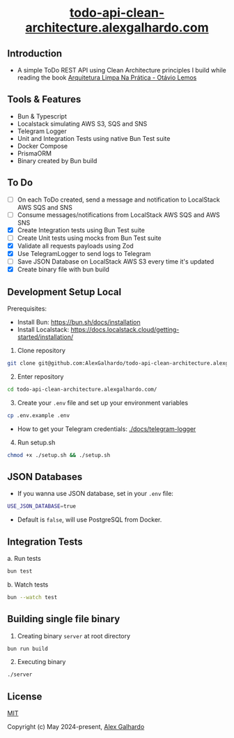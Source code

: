 <div align="center">
   <h1 align="center"><a href="https://todo-api-clean-architecture.alexgalhardo.com/" target="_blank">todo-api-clean-architecture.alexgalhardo.com</a></h1>
</div>

## Introduction

- A simple ToDo REST API using Clean Architecture principles I build while reading the book [Arquitetura Limpa Na Prática - Otávio Lemos](https://www.otaviolemos.com.br/)

## Tools & Features
- Bun & Typescript
- Localstack simulating AWS S3, SQS and SNS
- Telegram Logger
- Unit and Integration Tests using native Bun Test suite
- Docker Compose
- PrismaORM
- Binary created by Bun build

## To Do
- [ ] On each ToDo created, send a message and notification to LocalStack AWS SQS and SNS
- [ ] Consume messages/notifications from LocalStack AWS SQS and AWS SNS
- [x] Create Integration tests using Bun Test suite
- [ ] Create Unit tests using mocks from Bun Test suite
- [x] Validate all requests payloads using Zod
- [x] Use TelegramLogger to send logs to Telegram
- [ ] Save JSON Database on LocalStack AWS S3 every time it's updated
- [x] Create binary file with bun build

## Development Setup Local

Prerequisites:
   - Install Bun: <https://bun.sh/docs/installation>
   - Install Localstack: <https://docs.localstack.cloud/getting-started/installation/>

1. Clone repository
```bash
git clone git@github.com:AlexGalhardo/todo-api-clean-architecture.alexgalhardo.com.git
```

2. Enter repository
```bash
cd todo-api-clean-architecture.alexgalhardo.com/
```

3. Create your `.env` file and set up your environment variables
```bash
cp .env.example .env
```
   - How to get your Telegram credentials: [./docs/telegram-logger](./docs/telegram-logger)

4. Run setup.sh
```bash
chmod +x ./setup.sh && ./setup.sh
```

## JSON Databases
- If you wanna use JSON database, set in your `.env` file:
```bash
USE_JSON_DATABASE=true
```
- Default is `false`, will use PostgreSQL from Docker.

## Integration Tests
a. Run tests
```bash
bun test
```

b. Watch tests
```bash
bun --watch test
```

## Building single file binary
1. Creating binary `server` at root directory
```bash
bun run build
```

2. Executing binary
```bash
./server
```

## License

[MIT](http://opensource.org/licenses/MIT)

Copyright (c) May 2024-present, [Alex Galhardo](https://github.com/AlexGalhardo)
